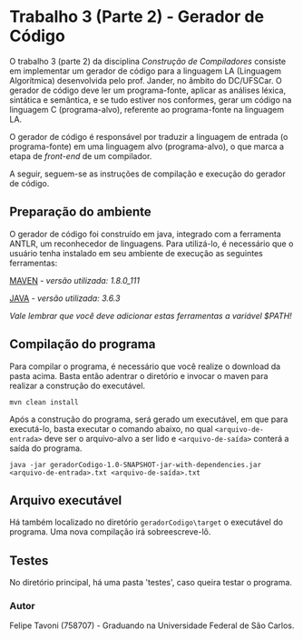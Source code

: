 # Trabalho 3 (Parte 2) - Gerador de Código

O trabalho 3 (parte 2) da disciplina *Construção de Compiladores* consiste em implementar um gerador de código para a linguagem LA (Linguagem Algorítmica) desenvolvida pelo prof. Jander, no âmbito do DC/UFSCar. O gerador de código deve ler um programa-fonte, aplicar as análises léxica, sintática e semântica, e se tudo estiver nos conformes, gerar um código na linguagem C (programa-alvo), referente ao programa-fonte na linguagem LA.

O gerador de código é responsável por traduzir a linguagem de entrada (o programa-fonte) em uma linguagem alvo (programa-alvo), o que marca a etapa de *front-end* de um compilador.

A seguir, seguem-se as instruções de compilação e execução do gerador de código.

## Preparação do ambiente

O gerador de código foi construído em java, integrado com a ferramenta ANTLR, um reconhecedor de linguagens. Para utilizá-lo, é necessário que o usuário tenha instalado em seu ambiente de execução as seguintes ferramentas:

[MAVEN](https://maven.apache.org/) - *versão utilizada: 1.8.0_111*

[JAVA](https://www.java.com/pt-BR/) - *versão utilizada: 3.6.3*

*Vale lembrar que você deve adicionar estas ferramentas a variável $PATH!*

## Compilação do programa

Para compilar o programa, é necessário que você realize o download da pasta acima. Basta então adentrar o diretório e invocar o maven para realizar a construção do executável.

`mvn clean install`

Após a construção do programa, será gerado um executável, em que para executá-lo, basta executar o comando abaixo, no qual `<arquivo-de-entrada>` deve ser o arquivo-alvo a ser lido e `<arquivo-de-saída>` conterá a saída do programa.

`java -jar geradorCodigo-1.0-SNAPSHOT-jar-with-dependencies.jar <arquivo-de-entrada>.txt <arquivo-de-saída>.txt`

## Arquivo executável

Há também localizado no diretório `geradorCodigo\target` o executável do programa. Uma nova compilação irá sobreescreve-lô.

## Testes

No diretório principal, há uma pasta 'testes', caso queira testar o programa.

### Autor

Felipe Tavoni (758707) - Graduando na Universidade Federal de São Carlos.

